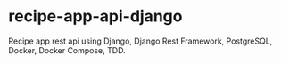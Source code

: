 # recipe-app-api-django
Recipe app rest api using Django, Django Rest Framework, PostgreSQL, Docker, Docker Compose, TDD.
